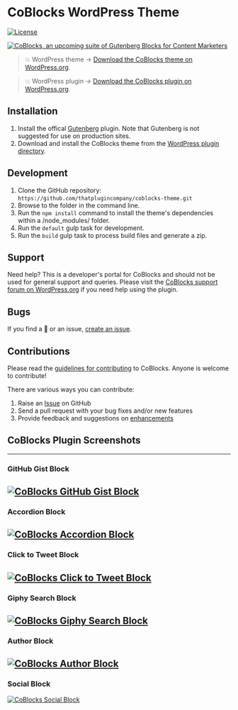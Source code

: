 # CoBlocks WordPress Theme

[![License](https://img.shields.io/badge/license-GPL--3.0%2B-red.svg)](https://github.com/richtabor/coblocks/blob/master/license.txt)

[![CoBlocks, an upcoming suite of Gutenberg Blocks for Content Marketers](https://user-images.githubusercontent.com/1813435/41249944-81eea564-6d83-11e8-87ef-9f87a2c8a077.jpg)](https://coblocks.com?utm_medium=coblocks-github&utm_source=readme&utm_campaign=readme&utm_content=banner)

> 💥 WordPress theme → [Download the CoBlocks theme on WordPress.org](https://wordpress.org/themes/coblocks/).

> 💥 WordPress plugin → [Download the CoBlocks plugin on WordPress.org](https://wordpress.org/plugins/coblocks/).

## Installation ##

1. Install the offical [Gutenberg](https://wordpress.org/plugins/gutenberg/) plugin. Note that Gutenberg is not suggested for use on production sites.
2. Download and install the CoBlocks theme from the [WordPress plugin directory](https://wordpress.org/theme/coblocks/).

## Development ##
1. Clone the GitHub repository: `https://github.com/thatplugincompany/coblocks-theme.git`
2. Browse to the folder in the command line.
3. Run the `npm install` command to install the theme's dependencies within a /node_modules/ folder.
4. Run the `default` gulp task for development.
5. Run the `build` gulp task to process build files and generate a zip.

## Support ##
Need help? This is a developer's portal for CoBlocks and should not be used for general support and queries. Please visit the [CoBlocks support forum on WordPress.org](https://wordpress.org/support/theme/coblocks) if you need help using the plugin.

## Bugs ##
If you find a 🐞 or an issue, [create an issue](https://github.com/godaddy/coblocks-theme/issues/new).

## Contributions ##
Please read the [guidelines for contributing](https://github.com/godaddy/coblocks-theme/blob/master/CONTRIBUTING.md) to CoBlocks. Anyone is welcome to contribute!

There are various ways you can contribute:

1. Raise an [Issue](https://github.com/godaddy/coblocks-theme/issues/new) on GitHub
2. Send a pull request with your bug fixes and/or new features
3. Provide feedback and suggestions on [enhancements](https://github.com/godaddy/coblocks-theme/issues?direction=desc&labels=Enhancement&page=1&sort=created&state=open)

## CoBlocks Plugin Screenshots

---
### GitHub Gist Block
[![CoBlocks GitHub Gist Block](https://user-images.githubusercontent.com/1813435/41250051-d196c97a-6d83-11e8-8567-0723d92fcbc4.jpg)](https://coblocks.com?utm_medium=coblocks-github&utm_source=readme&utm_campaign=readme&utm_content=gist-screenshot)
---
### Accordion Block
[![CoBlocks Accordion Block](https://user-images.githubusercontent.com/1813435/41250059-dbf363ce-6d83-11e8-8115-f0556ad35c51.jpg)](https://coblocks.com?utm_medium=coblocks-github&utm_source=readme&utm_campaign=readme&utm_content=accordion-screenshot)
---
### Click to Tweet Block
[![CoBlocks Click to Tweet Block](https://user-images.githubusercontent.com/1813435/41250070-e5df5b72-6d83-11e8-93b4-af26d977033c.jpg)](https://coblocks.com?utm_medium=coblocks-github&utm_source=readme&utm_campaign=readme&utm_content=click-to-tweet-screenshot)
---
### Giphy Search Block
[![CoBlocks Giphy Search Block](https://user-images.githubusercontent.com/1813435/41250094-f01ea930-6d83-11e8-9c60-5ea7eca383cf.jpg)](https://coblocks.com?utm_medium=coblocks-github&utm_source=readme&utm_campaign=readme&utm_content=gif-screenshot)
---
### Author Block
[![CoBlocks Author Block](https://user-images.githubusercontent.com/1813435/41250109-fbe43fdc-6d83-11e8-9e72-568d4b51663f.jpg)](https://coblocks.com?utm_medium=coblocks-github&utm_source=readme&utm_campaign=readme&utm_content=author-screenshot)
---
### Social Block
[![CoBlocks Social Block](https://user-images.githubusercontent.com/1813435/41250133-085d107c-6d84-11e8-8da4-da299027d937.jpg)](https://coblocks.com?utm_medium=coblocks-github&utm_source=readme&utm_campaign=readme&utm_content=social-screenshot)
